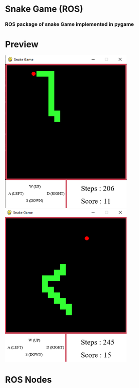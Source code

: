 # Snake Game (ROS)
### ROS package of snake Game implemented in pygame

# Preview
<div>
  <img src="https://github.com/AmitGupta7580/Snake_Game_ROS/blob/master/snake_game/Snake%20Game-1.png" alt="Snake and Food" width="400" height="500">
  <img src="https://github.com/AmitGupta7580/Snake_Game_ROS/blob/master/snake_game/Snake%20Game-2.png" alt="Snake and Food" width="400" height="500">
</div>

# ROS Nodes
